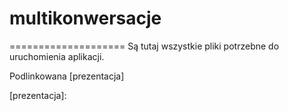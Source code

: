 # multikonwersacje
====================
Są tutaj wszystkie pliki potrzebne do uruchomienia aplikacji.

Podlinkowana [prezentacja]









[prezentacja]:
